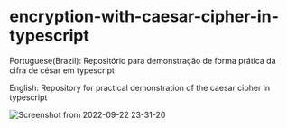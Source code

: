 # encryption-with-caesar-cipher-in-typescript
Portuguese(Brazil):
Repositório para demonstração de forma prática da cifra de césar em typescript

English:
Repository for practical demonstration of the caesar cipher in typescript

![Screenshot from 2022-09-22 23-31-20](https://user-images.githubusercontent.com/56613291/191883844-e716fe47-c14f-445e-a01e-fc8082c5971b.png)

